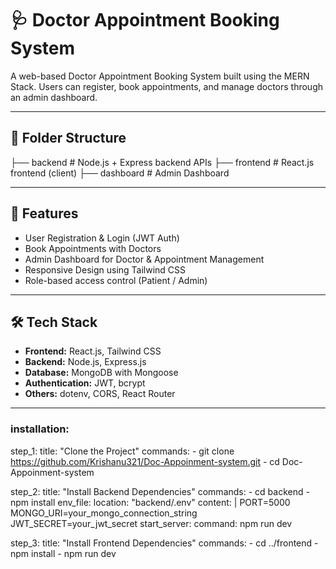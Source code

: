 # 🩺 Doctor Appointment Booking System

A web-based Doctor Appointment Booking System built using the MERN Stack. Users can register, book appointments, and manage doctors through an admin dashboard.



---

## 📂 Folder Structure

├── backend # Node.js + Express backend APIs
├── frontend # React.js frontend (client)
├── dashboard # Admin Dashboard


---

## 🚀 Features

- User Registration & Login (JWT Auth)
- Book Appointments with Doctors
- Admin Dashboard for Doctor & Appointment Management
- Responsive Design using Tailwind CSS
- Role-based access control (Patient / Admin)

---

## 🛠 Tech Stack

- **Frontend:** React.js, Tailwind CSS
- **Backend:** Node.js, Express.js
- **Database:** MongoDB with Mongoose
- **Authentication:** JWT, bcrypt
- **Others:** dotenv, CORS, React Router

---
### installation:
  step_1:
    title: "Clone the Project"
    commands:
      - git clone https://github.com/Krishanu321/Doc-Appoinment-system.git
      - cd Doc-Appoinment-system

  step_2:
    title: "Install Backend Dependencies"
    commands:
      - cd backend
      - npm install
    env_file:
      location: "backend/.env"
      content: |
        PORT=5000
        MONGO_URI=your_mongo_connection_string
        JWT_SECRET=your_jwt_secret
    start_server:
      command: npm run dev

  step_3:
    title: "Install Frontend Dependencies"
    commands:
      - cd ../frontend
      - npm install
      - npm run dev
